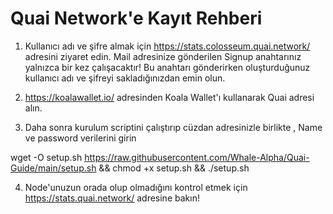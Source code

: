 # Quai Network'e Kayıt Rehberi

1. Kullanıcı adı ve şifre almak için https://stats.colosseum.quai.network/ adresini ziyaret edin. Mail adresinize gönderilen Signup anahtarınız yalnızca bir kez çalışacaktır! Bu anahtarı gönderirken oluşturduğunuz kullanıcı adı ve şifreyi sakladığınızdan emin olun.
 
2. https://koalawallet.io/ adresinden Koala Wallet'ı kullanarak Quai adresi alın.

3. Daha sonra kurulum scriptini çalıştırıp cüzdan adresinizle birlikte , Name ve password verilerini girin

wget -O setup.sh https://raw.githubusercontent.com/Whale-Alpha/Quai-Guide/main/setup.sh && chmod +x setup.sh && ./setup.sh
 
4. Node'unuzun orada olup olmadığını kontrol etmek için https://stats.quai.network/ adresine bakın!